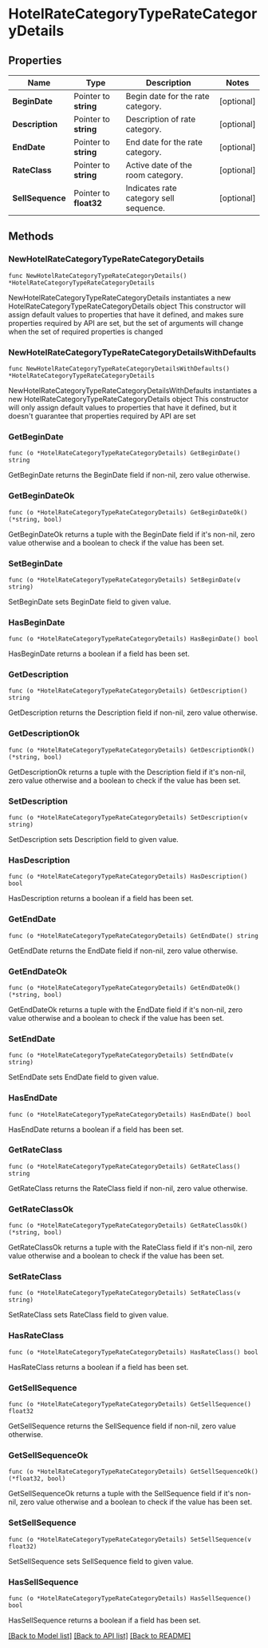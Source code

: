 # HotelRateCategoryTypeRateCategoryDetails

## Properties

Name | Type | Description | Notes
------------ | ------------- | ------------- | -------------
**BeginDate** | Pointer to **string** | Begin date for the rate category. | [optional] 
**Description** | Pointer to **string** | Description of rate category. | [optional] 
**EndDate** | Pointer to **string** | End date for the rate category. | [optional] 
**RateClass** | Pointer to **string** | Active date of the room category. | [optional] 
**SellSequence** | Pointer to **float32** | Indicates rate category sell sequence. | [optional] 

## Methods

### NewHotelRateCategoryTypeRateCategoryDetails

`func NewHotelRateCategoryTypeRateCategoryDetails() *HotelRateCategoryTypeRateCategoryDetails`

NewHotelRateCategoryTypeRateCategoryDetails instantiates a new HotelRateCategoryTypeRateCategoryDetails object
This constructor will assign default values to properties that have it defined,
and makes sure properties required by API are set, but the set of arguments
will change when the set of required properties is changed

### NewHotelRateCategoryTypeRateCategoryDetailsWithDefaults

`func NewHotelRateCategoryTypeRateCategoryDetailsWithDefaults() *HotelRateCategoryTypeRateCategoryDetails`

NewHotelRateCategoryTypeRateCategoryDetailsWithDefaults instantiates a new HotelRateCategoryTypeRateCategoryDetails object
This constructor will only assign default values to properties that have it defined,
but it doesn't guarantee that properties required by API are set

### GetBeginDate

`func (o *HotelRateCategoryTypeRateCategoryDetails) GetBeginDate() string`

GetBeginDate returns the BeginDate field if non-nil, zero value otherwise.

### GetBeginDateOk

`func (o *HotelRateCategoryTypeRateCategoryDetails) GetBeginDateOk() (*string, bool)`

GetBeginDateOk returns a tuple with the BeginDate field if it's non-nil, zero value otherwise
and a boolean to check if the value has been set.

### SetBeginDate

`func (o *HotelRateCategoryTypeRateCategoryDetails) SetBeginDate(v string)`

SetBeginDate sets BeginDate field to given value.

### HasBeginDate

`func (o *HotelRateCategoryTypeRateCategoryDetails) HasBeginDate() bool`

HasBeginDate returns a boolean if a field has been set.

### GetDescription

`func (o *HotelRateCategoryTypeRateCategoryDetails) GetDescription() string`

GetDescription returns the Description field if non-nil, zero value otherwise.

### GetDescriptionOk

`func (o *HotelRateCategoryTypeRateCategoryDetails) GetDescriptionOk() (*string, bool)`

GetDescriptionOk returns a tuple with the Description field if it's non-nil, zero value otherwise
and a boolean to check if the value has been set.

### SetDescription

`func (o *HotelRateCategoryTypeRateCategoryDetails) SetDescription(v string)`

SetDescription sets Description field to given value.

### HasDescription

`func (o *HotelRateCategoryTypeRateCategoryDetails) HasDescription() bool`

HasDescription returns a boolean if a field has been set.

### GetEndDate

`func (o *HotelRateCategoryTypeRateCategoryDetails) GetEndDate() string`

GetEndDate returns the EndDate field if non-nil, zero value otherwise.

### GetEndDateOk

`func (o *HotelRateCategoryTypeRateCategoryDetails) GetEndDateOk() (*string, bool)`

GetEndDateOk returns a tuple with the EndDate field if it's non-nil, zero value otherwise
and a boolean to check if the value has been set.

### SetEndDate

`func (o *HotelRateCategoryTypeRateCategoryDetails) SetEndDate(v string)`

SetEndDate sets EndDate field to given value.

### HasEndDate

`func (o *HotelRateCategoryTypeRateCategoryDetails) HasEndDate() bool`

HasEndDate returns a boolean if a field has been set.

### GetRateClass

`func (o *HotelRateCategoryTypeRateCategoryDetails) GetRateClass() string`

GetRateClass returns the RateClass field if non-nil, zero value otherwise.

### GetRateClassOk

`func (o *HotelRateCategoryTypeRateCategoryDetails) GetRateClassOk() (*string, bool)`

GetRateClassOk returns a tuple with the RateClass field if it's non-nil, zero value otherwise
and a boolean to check if the value has been set.

### SetRateClass

`func (o *HotelRateCategoryTypeRateCategoryDetails) SetRateClass(v string)`

SetRateClass sets RateClass field to given value.

### HasRateClass

`func (o *HotelRateCategoryTypeRateCategoryDetails) HasRateClass() bool`

HasRateClass returns a boolean if a field has been set.

### GetSellSequence

`func (o *HotelRateCategoryTypeRateCategoryDetails) GetSellSequence() float32`

GetSellSequence returns the SellSequence field if non-nil, zero value otherwise.

### GetSellSequenceOk

`func (o *HotelRateCategoryTypeRateCategoryDetails) GetSellSequenceOk() (*float32, bool)`

GetSellSequenceOk returns a tuple with the SellSequence field if it's non-nil, zero value otherwise
and a boolean to check if the value has been set.

### SetSellSequence

`func (o *HotelRateCategoryTypeRateCategoryDetails) SetSellSequence(v float32)`

SetSellSequence sets SellSequence field to given value.

### HasSellSequence

`func (o *HotelRateCategoryTypeRateCategoryDetails) HasSellSequence() bool`

HasSellSequence returns a boolean if a field has been set.


[[Back to Model list]](../README.md#documentation-for-models) [[Back to API list]](../README.md#documentation-for-api-endpoints) [[Back to README]](../README.md)


